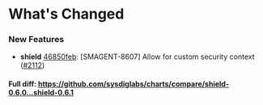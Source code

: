 # What's Changed

### New Features
- **shield** [46850feb](https://github.com/sysdiglabs/charts/commit/46850feb11f0682e3955951b849c360d1d1b58c1): [SMAGENT-8607] Allow for custom security context ([#2112](https://github.com/sysdiglabs/charts/issues/2112))
#### Full diff: https://github.com/sysdiglabs/charts/compare/shield-0.6.0...shield-0.6.1
